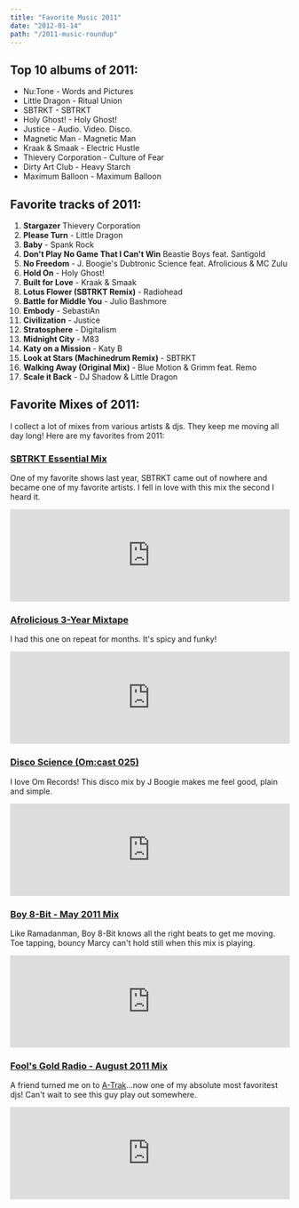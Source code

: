 ```yaml
---
title: "Favorite Music 2011"
date: "2012-01-14"
path: "/2011-music-roundup"
---
```


## Top 10 albums of 2011:

- Nu:Tone - Words and Pictures
- Little Dragon - Ritual Union
- SBTRKT - SBTRKT
- Holy Ghost! - Holy Ghost!
- Justice - Audio. Video. Disco.
- Magnetic Man - Magnetic Man
- Kraak & Smaak - Electric Hustle
- Thievery Corporation - Culture of Fear
- Dirty Art Club - Heavy Starch
- Maximum Balloon - Maximum Balloon

## Favorite tracks of 2011:

1. **Stargazer** Thievery Corporation
2. **Please Turn** - Little Dragon
3. **Baby** - Spank Rock
4. **Don't Play No Game That I Can't Win** Beastie Boys feat. Santigold
5. **No Freedom** - J. Boogie's Dubtronic Science feat. Afrolicious & MC Zulu
6. **Hold On** - Holy Ghost!
7. **Built for Love** - Kraak & Smaak
8. **Lotus Flower (SBTRKT Remix)** - Radiohead
9. **Battle for Middle You** - Julio Bashmore
10. **Embody** - SebastiAn
11. **Civilization** - Justice
12. **Stratosphere** - Digitalism
13. **Midnight City** - M83
14. **Katy on a Mission** - Katy B
15. **Look at Stars (Machinedrum Remix)** - SBTRKT
16. **Walking Away (Original Mix)** - Blue Motion & Grimm feat. Remo
17. **Scale it Back** - DJ Shadow & Little Dragon

## Favorite Mixes of 2011:

I collect a lot of mixes from various artists & djs. They keep me moving all day long! Here are my favorites from 2011:

### [SBTRKT Essential Mix](https://soundcloud.com/sbtrkt/sbtrkt-essential-mix "opens in a new window")

One of my favorite shows last year, SBTRKT came out of nowhere and became one of my favorite artists. I fell in love with this mix the second I heard it.

<iframe width="100%" height="166" scrolling="no" frameborder="no" src="https://w.soundcloud.com/player/?url=http%3A%2F%2Fapi.soundcloud.com%2Ftracks%2F25744365&amp;show_artwork=true"></iframe>

### [Afrolicious 3-Year Mixtape](https://soundcloud.com/afrolicious/afrolicious-3-year-mixtape "opens in a new window")

I had this one on repeat for months. It's spicy and funky!

<iframe width="100%" height="166" scrolling="no" frameborder="no" src="https://w.soundcloud.com/player/?url=http%3A%2F%2Fapi.soundcloud.com%2Ftracks%2F2997273&amp;show_artwork=true"></iframe>

### [Disco Science (Om:cast 025)](https://soundcloud.com/jboogiedubtronic/j-boogie-disco-science-om-cast "opens in a new window")

I love Om Records! This disco mix by J Boogie makes me feel good, plain and simple.

<iframe width="100%" height="166" scrolling="no" frameborder="no" src="https://w.soundcloud.com/player/?url=http%3A%2F%2Fapi.soundcloud.com%2Ftracks%2F24765896&amp;show_artwork=true"></iframe>

### [Boy 8-Bit - May 2011 Mix](https://soundcloud.com/boy8bit/boy-8-bit-may-mix "opens in a new window")

Like Ramadanman, Boy 8-Bit knows all the right beats to get me moving. Toe tapping, bouncy Marcy can't hold still when this mix is playing.

<iframe width="100%" height="166" scrolling="no" frameborder="no" src="https://w.soundcloud.com/player/?url=http%3A%2F%2Fapi.soundcloud.com%2Ftracks%2F15867293&amp;show_artwork=true"></iframe>

### [Fool's Gold Radio - August 2011 Mix](https://soundcloud.com/a-trak/fools-gold-radio-august-2011 "opens in a new window")

A friend turned me on to [A-Trak](https://twitter.com/atrak)...now one of my absolute most favoritest djs! Can't wait to see this guy play out somewhere.

<iframe width="100%" height="166" scrolling="no" frameborder="no" src="https://w.soundcloud.com/player/?url=http%3A%2F%2Fapi.soundcloud.com%2Ftracks%2F21238528&amp;show_artwork=true"></iframe>
